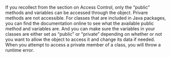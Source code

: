 If you recollect from the section on Access Control, only the “public” methods and variables can be accessed through the object. Privare methods are not accessible. For classes that are included in Java packages, you can find the documentation online to see what the available public method and variables are. And you can make sure the variables in your classes are either set as “public” or “private” depending on whether or not you want to allow the object to access it and change its data if needed. When you attempt to access a private member of a class, you will throw a runtime error.

